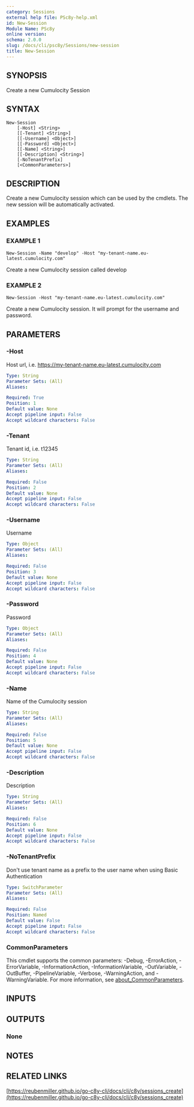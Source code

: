 ```yaml
---
category: Sessions
external help file: PSc8y-help.xml
id: New-Session
Module Name: PSc8y
online version:
schema: 2.0.0
slug: /docs/cli/psc8y/Sessions/new-session
title: New-Session
---
```




## SYNOPSIS
Create a new Cumulocity Session

## SYNTAX

```
New-Session
	[-Host] <String>
	[[-Tenant] <String>]
	[[-Username] <Object>]
	[[-Password] <Object>]
	[[-Name] <String>]
	[[-Description] <String>]
	[-NoTenantPrefix]
	[<CommonParameters>]
```

## DESCRIPTION
Create a new Cumulocity session which can be used by the cmdlets.
The new session will be automatically activated.

## EXAMPLES

### EXAMPLE 1
```
New-Session -Name "develop" -Host "my-tenant-name.eu-latest.cumulocity.com"
```

Create a new Cumulocity session called develop

### EXAMPLE 2
```
New-Session -Host "my-tenant-name.eu-latest.cumulocity.com"
```

Create a new Cumulocity session.
It will prompt for the username and password.

## PARAMETERS

### -Host
Host url, i.e.
https://my-tenant-name.eu-latest.cumulocity.com

```yaml
Type: String
Parameter Sets: (All)
Aliases:

Required: True
Position: 1
Default value: None
Accept pipeline input: False
Accept wildcard characters: False
```

### -Tenant
Tenant id, i.e.
t12345

```yaml
Type: String
Parameter Sets: (All)
Aliases:

Required: False
Position: 2
Default value: None
Accept pipeline input: False
Accept wildcard characters: False
```

### -Username
Username

```yaml
Type: Object
Parameter Sets: (All)
Aliases:

Required: False
Position: 3
Default value: None
Accept pipeline input: False
Accept wildcard characters: False
```

### -Password
Password

```yaml
Type: Object
Parameter Sets: (All)
Aliases:

Required: False
Position: 4
Default value: None
Accept pipeline input: False
Accept wildcard characters: False
```

### -Name
Name of the Cumulocity session

```yaml
Type: String
Parameter Sets: (All)
Aliases:

Required: False
Position: 5
Default value: None
Accept pipeline input: False
Accept wildcard characters: False
```

### -Description
Description

```yaml
Type: String
Parameter Sets: (All)
Aliases:

Required: False
Position: 6
Default value: None
Accept pipeline input: False
Accept wildcard characters: False
```

### -NoTenantPrefix
Don't use tenant name as a prefix to the user name when using Basic Authentication

```yaml
Type: SwitchParameter
Parameter Sets: (All)
Aliases:

Required: False
Position: Named
Default value: False
Accept pipeline input: False
Accept wildcard characters: False
```

### CommonParameters
This cmdlet supports the common parameters: -Debug, -ErrorAction, -ErrorVariable, -InformationAction, -InformationVariable, -OutVariable, -OutBuffer, -PipelineVariable, -Verbose, -WarningAction, and -WarningVariable. For more information, see [about_CommonParameters](http://go.microsoft.com/fwlink/?LinkID=113216).

## INPUTS

## OUTPUTS

### None
## NOTES

## RELATED LINKS

[https://reubenmiller.github.io/go-c8y-cli/docs/cli/c8y/sessions_create](https://reubenmiller.github.io/go-c8y-cli/docs/cli/c8y/sessions_create)

